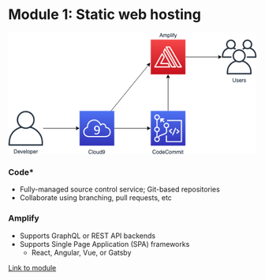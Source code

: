 <!SLIDE >
# Module 1: Static web hosting

![Amplify](mod01.png)

### Code*
* Fully-managed source control service; Git-based repositories
* Collaborate using branching, pull requests, etc

### Amplify
* Supports GraphQL or REST API backends
* Supports Single Page Application (SPA) frameworks
  * React, Angular, Vue, or Gatsby

[Link to module](https://github.com/aws-samples/aws-serverless-workshops/tree/master/WebApplication/1_StaticWebHosting)
